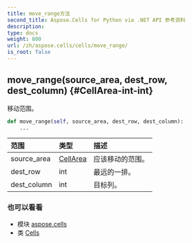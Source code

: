 ```yaml
---
title: move_range方法
second_title: Aspose.Cells for Python via .NET API 参考资料
description:
type: docs
weight: 800
url: /zh/aspose.cells/cells/move_range/
is_root: false
---
```

##  move_range(source_area, dest_row, dest_column) {#CellArea-int-int}
移动范围。



```python
def move_range(self, source_area, dest_row, dest_column):
    ...
```


|范围|类型|描述|
| :- | :- | :- |
| source_area | [CellArea](/cells/python-net/zh/aspose.cells/cellarea) |应该移动的范围。|
| dest_row | int |最远的一排。|
| dest_column | int |目标列。|



### 也可以看看
* 模块 [aspose.cells](../../)
* 类 [Cells](/cells/python-net/zh/aspose.cells/cells)

